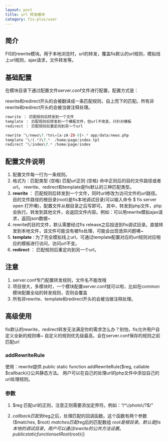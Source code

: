 ```yaml
---
layout: post
title: url 转发模块
category: fis-plus/user
---
```


## 简介
FIS的rewrite模块。用于本地浏览时，url的转发，覆盖fis默认的url规则，模拟线上url规则，ajax请求，文件转发等。

## 基础配置
在模块目录下通过配置文件server.conf文件进行配置，配置方式是：

rewrite和redirect开头的会被翻译成一条匹配规则，自上而下的匹配。所有非rewrite和redirect开头的会被当做注释处理。

```php
rewrite ： 匹配规则后转发到一个文件
template ： 匹配规则后转发到一个模板文件，但url不改变，只针对模板
redirect ： 匹配规则后重定向到另一个url

rewrite ^\/news\?.*tn\=[a-zA-Z0-9]+.* app/data/news.php
template ^\/(.*)\?.*  /home/page/index.tpl
redirect ^\/index\?.* /home/page/index
```

## 配置文件说明

1. 配置文件每一行为一条规则。
2. 格式为：匹配类型 (空格) 匹配url正则 (空格) 命中正则后的目的文件路径或者url。
   rewrite、redirect和template是fis默认的三种匹配类型。
3. **rewrite** ： 匹配规则后转发到一个文件，同时url修改为访问文件的url路径。
   目的文件路径的根目录(root)是fis本地调试目录(可以输入命令 $ fis server open 打开噢)，配置文件从根目录之后写即可。
   其中，转发到php文件，php会执行。转发到其他文件，会返回文件内容。例如：可以用rewrite模拟ajax请求，返回json数据~
4. rewrite的目的文件，默认需要经过fis release之后投送到fis调试目录。直接转发到本地文件，该文件可能没有被fis处理，可能会出现诡异问题噢~
5. **template** :  为了完全模拟线上url，可通过template配置对应的url规则对应相应的模板进行访问，访问url不变。
6. **redirect** ： 匹配规则后重定向到另一个url。

## 注意
1.   server.conf专门配置转发规则，文件名不能改哦
2.   项目很大，多模块时，一个模块配置server.conf就可以啦，比如在common模块配置全站的转发规则，否则会覆盖
3.   所有非rewrite、template和redirect开头的会被当做注释处理。

## 高级使用

fis默认的rewrite，redirect转发无法满足你的需求怎么办？别怕，fis允许用户自定义全新的规则噢~ 自定义的规则优先级最高，会在server.conf保存的规则之前匹配url

### addRewriteRule
使用：rewrite提供 public static function addRewriteRule($reg, callable $callback){}公共静态方法。
用户可以在自己的处理url的php文件中添加自己的url处理规则。

### 参数
1. $reg 匹配url的正则，注意正则需要添加定界符。例如：“/^\/photo\/?$/”

2. $callback 匹配到$reg之后，处理匹配的回调函数。这个函数有两个参数($matches, $root)
   $matches 匹配$reg后的匹配数组
   $root是根目录。默认是fis本地的调试目录，用户可以通过rewrite的公共方法设置。
   public static function setRoot($root){}